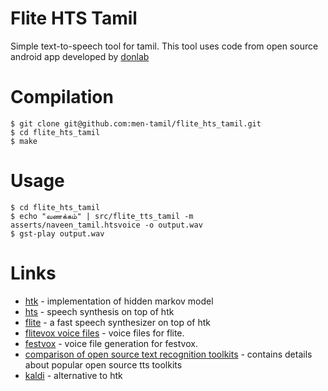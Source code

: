 Flite HTS Tamil
===============
Simple text-to-speech tool for tamil. This tool uses code from open source android app developed by [donlab](http://www.iitm.ac.in/donlab/tts/index.php)

Compilation
===========
	$ git clone git@github.com:men-tamil/flite_hts_tamil.git
	$ cd flite_hts_tamil
	$ make

Usage
=====
	$ cd flite_hts_tamil
	$ echo "வணக்கம்" | src/flite_tts_tamil -m asserts/naveen_tamil.htsvoice -o output.wav
	$ gst-play output.wav

Links
=====

* [htk](http://htk.eng.cam.ac.uk/) - implementation of hidden markov model
* [hts](http://hts.sp.nitech.ac.jp/) - speech synthesis on top of htk
* [flite](http://www.festvox.org/flite) - a fast speech synthesizer on top of htk
* [flitevox voice files](http://www.festvox.org/flite/packed/flite-2.0/voices) - voice files for flite.
* [festvox](https://http://festvox.org) - voice file generation for festvox.
* [comparison of open source text recognition toolkits](http://suendermann.com/su/pdf/oasis2014.pdf) - contains details about popular open source tts toolkits
* [kaldi](http://kaldi-asr.org/) - alternative to htk
